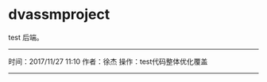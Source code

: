 #  dvassmproject
test 后端。

*******************************
时间：2017/11/27 11:10
作者：徐杰
操作：test代码整体优化覆盖
*******************************
